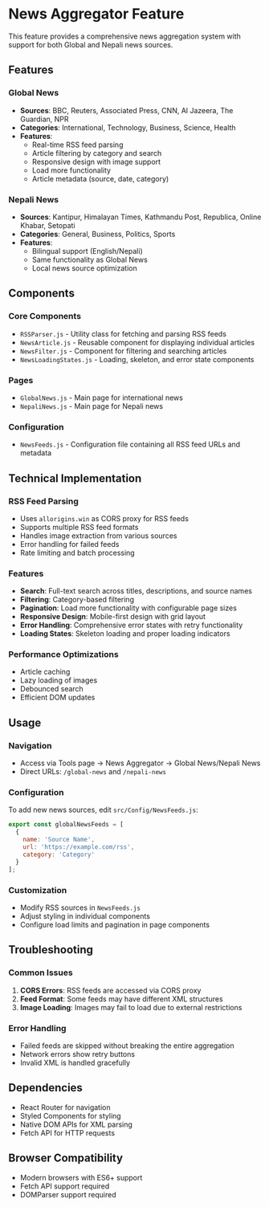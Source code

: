 # News Aggregator Feature

This feature provides a comprehensive news aggregation system with support for both Global and Nepali news sources.

## Features

### Global News
- **Sources**: BBC, Reuters, Associated Press, CNN, Al Jazeera, The Guardian, NPR
- **Categories**: International, Technology, Business, Science, Health
- **Features**: 
  - Real-time RSS feed parsing
  - Article filtering by category and search
  - Responsive design with image support
  - Load more functionality
  - Article metadata (source, date, category)

### Nepali News
- **Sources**: Kantipur, Himalayan Times, Kathmandu Post, Republica, Online Khabar, Setopati
- **Categories**: General, Business, Politics, Sports
- **Features**:
  - Bilingual support (English/Nepali)
  - Same functionality as Global News
  - Local news source optimization

## Components

### Core Components
- `RSSParser.js` - Utility class for fetching and parsing RSS feeds
- `NewsArticle.js` - Reusable component for displaying individual articles
- `NewsFilter.js` - Component for filtering and searching articles
- `NewsLoadingStates.js` - Loading, skeleton, and error state components

### Pages
- `GlobalNews.js` - Main page for international news
- `NepaliNews.js` - Main page for Nepali news

### Configuration
- `NewsFeeds.js` - Configuration file containing all RSS feed URLs and metadata

## Technical Implementation

### RSS Feed Parsing
- Uses `allorigins.win` as CORS proxy for RSS feeds
- Supports multiple RSS feed formats
- Handles image extraction from various sources
- Error handling for failed feeds
- Rate limiting and batch processing

### Features
- **Search**: Full-text search across titles, descriptions, and source names
- **Filtering**: Category-based filtering
- **Pagination**: Load more functionality with configurable page sizes
- **Responsive Design**: Mobile-first design with grid layout
- **Error Handling**: Comprehensive error states with retry functionality
- **Loading States**: Skeleton loading and proper loading indicators

### Performance Optimizations
- Article caching
- Lazy loading of images
- Debounced search
- Efficient DOM updates

## Usage

### Navigation
- Access via Tools page → News Aggregator → Global News/Nepali News
- Direct URLs: `/global-news` and `/nepali-news`

### Configuration
To add new news sources, edit `src/Config/NewsFeeds.js`:

```javascript
export const globalNewsFeeds = [
  {
    name: 'Source Name',
    url: 'https://example.com/rss',
    category: 'Category'
  }
];
```

### Customization
- Modify RSS sources in `NewsFeeds.js`
- Adjust styling in individual components
- Configure load limits and pagination in page components

## Troubleshooting

### Common Issues
1. **CORS Errors**: RSS feeds are accessed via CORS proxy
2. **Feed Format**: Some feeds may have different XML structures
3. **Image Loading**: Images may fail to load due to external restrictions

### Error Handling
- Failed feeds are skipped without breaking the entire aggregation
- Network errors show retry buttons
- Invalid XML is handled gracefully

## Dependencies
- React Router for navigation
- Styled Components for styling
- Native DOM APIs for XML parsing
- Fetch API for HTTP requests

## Browser Compatibility
- Modern browsers with ES6+ support
- Fetch API support required
- DOMParser support required